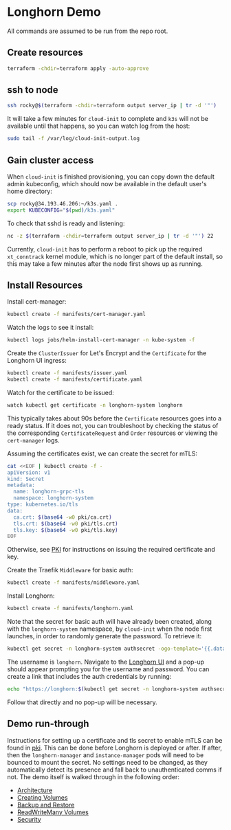 # Longhorn Demo

All commands are assumed to be run from the repo root.

## Create resources

```sh
terraform -chdir=terraform apply -auto-approve
```

## ssh to node

```sh
ssh rocky@$(terraform -chdir=terraform output server_ip | tr -d '"')
```

It will take a few minutes for `cloud-init` to complete and `k3s` will not be available until that happens, so you can watch log from the host:

```sh
sudo tail -f /var/log/cloud-init-output.log
```

## Gain cluster access

When `cloud-init` is finished provisioning, you can copy down the default admin kubeconfig, which should now be available in the default user's home directory:

```sh
scp rocky@34.193.46.206:~/k3s.yaml .
export KUBECONFIG="$(pwd)/k3s.yaml"
```

To check that sshd is ready and listening:

```sh
nc -z $(terraform -chdir=terraform output server_ip | tr -d '"') 22
```

Currently, `cloud-init` has to perform a reboot to pick up the required `xt_conntrack` kernel module, which is no longer part of the default install, so this may take a few minutes after the node first shows up as running.

## Install Resources

Install cert-manager:

```sh
kubectl create -f manifests/cert-manager.yaml
```

Watch the logs to see it install:

```sh
kubectl logs jobs/helm-install-cert-manager -n kube-system -f
```

Create the `ClusterIssuer` for Let's Encrypt and the `Certificate` for the Longhorn UI ingress:

```sh
kubectl create -f manifests/issuer.yaml
kubectl create -f manifests/certificate.yaml
```

Watch for the certificate to be issued:

```sh
watch kubectl get certificate -n longhorn-system longhorn
```

This typically takes about 90s before the `Certificate` resources goes into a ready status. If it does not, you can troubleshoot by checking the status of the corresponding `CertificateRequest` and `Order` resources or viewing the `cert-manager` logs.

Assuming the certificates exist, we can create the secret for mTLS:

```sh
cat <<EOF | kubectl create -f -
apiVersion: v1
kind: Secret
metadata:
  name: longhorn-grpc-tls
  namespace: longhorn-system
type: kubernetes.io/tls
data:
  ca.crt: $(base64 -w0 pki/ca.crt)
  tls.crt: $(base64 -w0 pki/tls.crt)
  tls.key: $(base64 -w0 pki/tls.key)
EOF
```

Otherwise, see [PKI](./docs/pki.md) for instructions on issuing the required certificate and key.

Create the Traefik `Middleware` for basic auth:

```sh
kubectl create -f manifests/middleware.yaml
```

Install Longhorn:

```sh
kubectl create -f manifests/longhorn.yaml
```

Note that the secret for basic auth will have already been created, along with the `longhorn-system` namespace, by `cloud-init` when the node first launches, in order to randomly generate the password. To retrieve it:

```sh
kubectl get secret -n longhorn-system authsecret -ogo-template='{{.data.password | base64decode}}'
```

The username is `longhorn`. Navigate to the [Longhorn UI](https://longhorn.rgsdemo.com) and a pop-up should appear prompting you for the username and password. You can create a link that includes the auth credentials by running:

```sh
echo "https://longhorn:$(kubectl get secret -n longhorn-system authsecret -ogo-template='{{.data.password | base64decode}}')@longhorn.rgsdemo.com"
```

Follow that directly and no pop-up will be necessary.

## Demo run-through

Instructions for setting up a certificate and tls secret to enable mTLS can be found in [pki](./docs/pki.md). This can be done before Longhorn is deployed or after. If after, then the `longhorn-manager` and `instance-manager` pods will need to be bounced to mount the secret. No settings need to be changed, as they automatically detect its presence and fall back to unauthenticated comms if not. The demo itself is walked through in the following order:
- [Architecture](./docs/arch.md)
- [Creating Volumes](./docs/volumes.md)
- [Backup and Restore](./docs/backup.md)
- [ReadWriteMany Volumes](./docs/rwx.md)
- [Security](./docs/security.md)

